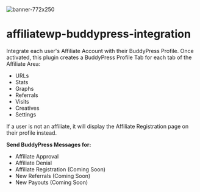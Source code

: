 ![banner-772x250](https://cloud.githubusercontent.com/assets/4017745/6444811/03116c82-c0ce-11e4-89af-0ecbfb7c682a.png)
# affiliatewp-buddypress-integration
Integrate each user's Affiliate Account with their BuddyPress Profile.
Once activated, this plugin creates a BuddyPress Profile Tab for each tab of the Affiliate Area:

* URLs
* Stats
* Graphs
* Referrals
* Visits
* Creatives
* Settings

If a user is not an affiliate, it will display the Affiliate Registration page on their profile instead.

**Send BuddyPress Messages for:**

* Affiliate Approval
* Affiliate Denial
* Affiliate Registration (Coming Soon)
* New Referrals (Coming Soon)
* New Payouts (Coming Soon)
